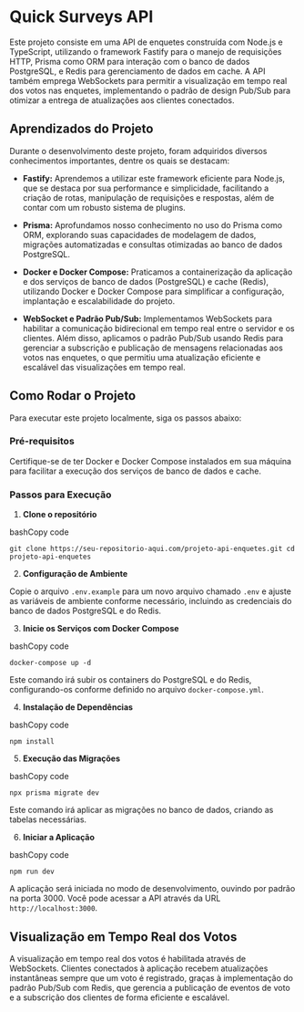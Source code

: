 # Quick Surveys API

Este projeto consiste em uma API de enquetes construída com Node.js e TypeScript, utilizando o framework Fastify para o manejo de requisições HTTP, Prisma como ORM para interação com o banco de dados PostgreSQL, e Redis para gerenciamento de dados em cache. A API também emprega WebSockets para permitir a visualização em tempo real dos votos nas enquetes, implementando o padrão de design Pub/Sub para otimizar a entrega de atualizações aos clientes conectados.

## Aprendizados do Projeto

Durante o desenvolvimento deste projeto, foram adquiridos diversos conhecimentos importantes, dentre os quais se destacam:

-   **Fastify:** Aprendemos a utilizar este framework eficiente para Node.js, que se destaca por sua performance e simplicidade, facilitando a criação de rotas, manipulação de requisições e respostas, além de contar com um robusto sistema de plugins.
    
-   **Prisma:** Aprofundamos nosso conhecimento no uso do Prisma como ORM, explorando suas capacidades de modelagem de dados, migrações automatizadas e consultas otimizadas ao banco de dados PostgreSQL.
    
-   **Docker e Docker Compose:** Praticamos a containerização da aplicação e dos serviços de banco de dados (PostgreSQL) e cache (Redis), utilizando Docker e Docker Compose para simplificar a configuração, implantação e escalabilidade do projeto.
    
-   **WebSocket e Padrão Pub/Sub:** Implementamos WebSockets para habilitar a comunicação bidirecional em tempo real entre o servidor e os clientes. Além disso, aplicamos o padrão Pub/Sub usando Redis para gerenciar a subscrição e publicação de mensagens relacionadas aos votos nas enquetes, o que permitiu uma atualização eficiente e escalável das visualizações em tempo real.
    

## Como Rodar o Projeto

Para executar este projeto localmente, siga os passos abaixo:

### Pré-requisitos

Certifique-se de ter Docker e Docker Compose instalados em sua máquina para facilitar a execução dos serviços de banco de dados e cache.

### Passos para Execução

1.  **Clone o repositório**

bashCopy code

`git clone https://seu-repositorio-aqui.com/projeto-api-enquetes.git
cd projeto-api-enquetes` 

2.  **Configuração de Ambiente**

Copie o arquivo `.env.example` para um novo arquivo chamado `.env` e ajuste as variáveis de ambiente conforme necessário, incluindo as credenciais do banco de dados PostgreSQL e do Redis.

3.  **Inicie os Serviços com Docker Compose**

bashCopy code

`docker-compose up -d` 

Este comando irá subir os containers do PostgreSQL e do Redis, configurando-os conforme definido no arquivo `docker-compose.yml`.

4.  **Instalação de Dependências**

bashCopy code

`npm install` 

5.  **Execução das Migrações**

bashCopy code

`npx prisma migrate dev` 

Este comando irá aplicar as migrações no banco de dados, criando as tabelas necessárias.

6.  **Iniciar a Aplicação**

bashCopy code

`npm run dev` 

A aplicação será iniciada no modo de desenvolvimento, ouvindo por padrão na porta 3000. Você pode acessar a API através da URL `http://localhost:3000`.

## Visualização em Tempo Real dos Votos

A visualização em tempo real dos votos é habilitada através de WebSockets. Clientes conectados à aplicação recebem atualizações instantâneas sempre que um voto é registrado, graças à implementação do padrão Pub/Sub com Redis, que gerencia a publicação de eventos de voto e a subscrição dos clientes de forma eficiente e escalável.